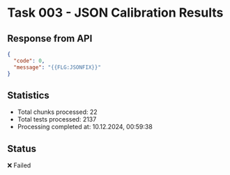 # Task 003 - JSON Calibration Results

## Response from API
```json
{
  "code": 0,
  "message": "{{FLG:JSONFIX}}"
}
```

## Statistics
- Total chunks processed: 22
- Total tests processed: 2137
- Processing completed at: 10.12.2024, 00:59:38

## Status
❌ Failed
